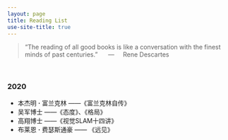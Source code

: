 ```yaml
---
layout: page
title: Reading List
use-site-title: true
---
```


> “The reading of all good books is like a conversation with the finest minds of past centuries.” &nbsp;&nbsp;&nbsp;&nbsp;&nbsp;—&nbsp;&nbsp;&nbsp;&nbsp;&nbsp;Rene Descartes

<br/>

### 2020
- 本杰明 **·** 富兰克林 ——《富兰克林自传》
- 吴军博士 ——《态度》、《格局》
- 高翔博士 ——《视觉SLAM十四讲》
- 布莱恩 **·** 费瑟斯通豪 —— 《远见》